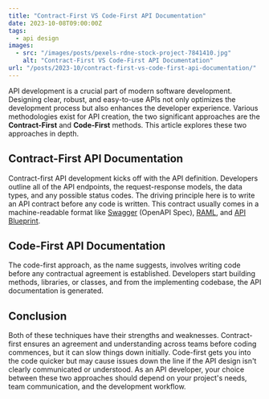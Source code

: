 ```yaml
---
title: "Contract-First VS Code-First API Documentation"
date: 2023-10-08T09:00:00Z
tags:
  - api design
images:
  - src: "/images/posts/pexels-rdne-stock-project-7841410.jpg"
    alt: "Contract-First VS Code-First API Documentation"
url: "/posts/2023-10/contract-first-vs-code-first-api-documentation/"
---
```


API development is a crucial part of modern software development. Designing clear, robust, and easy-to-use APIs not only optimizes the development process but also enhances the developer experience. Various methodologies exist for API creation, the two significant approaches are the **Contract-First** and **Code-First** methods. This article explores these two approaches in depth.

## Contract-First API Documentation

Contract-first API development kicks off with the API definition. Developers outline all of the API endpoints, the request-response models, the data types, and any possible status codes. The driving principle here is to write an API contract before any code is written. This contract usually comes in a machine-readable format like [Swagger](https://swagger.io) (OpenAPI Spec), [RAML](https://raml.org), and [API Blueprint](https://apiblueprint.org).

## Code-First API Documentation

The code-first approach, as the name suggests, involves writing code before any contractual agreement is established. Developers start building methods, libraries, or classes, and from the implementing codebase, the API documentation is generated.

## Conclusion

Both of these techniques have their strengths and weaknesses. Contract-first ensures an agreement and understanding across teams before coding commences, but it can slow things down initially. Code-first gets you into the code quicker but may cause issues down the line if the API design isn't clearly communicated or understood. As an API developer, your choice between these two approaches should depend on your project's needs, team communication, and the development workflow.
